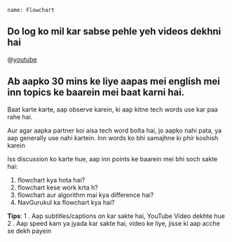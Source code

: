 ```ngMeta
name: Flowchart
```

## Do log ko mil kar sabse pehle yeh videos dekhni hai


@[youtube](Kbjz50ssFBE)


## Ab aapko 30 mins ke liye aapas mei english mei inn topics ke baarein mei baat karni hai.
Baat karte karte, aap observe karein, ki aap kitne tech words use kar paa rahe hai.

Aur agar aapka partner koi aisa tech word bolta hai, jo aapko nahi pata, ya aap generally use nahi kartein. Inn words ko bhi samajhne ki phir koshish karein

Iss discussion ko karte hue, aap inn points ke baarein mei bhi soch sakte hai:

1. flowchart kya hota hai?
2. flowchart kese work krta h?
3. flowchart aur algorithm mai kya difference hai?
4. NavGurukul ka flowchart kya hai?


**Tips**:
1 . Aap subtitles/captions on kar sakte hai, YouTube Video dekhte hue
2 . Aap speed kam ya jyada kar sakte hai, video ke liye, jisse ki aap acche se dekh payein




